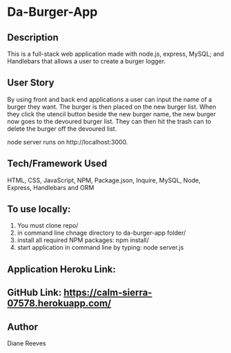 # Da-Burger-App

## Description
This is a full-stack web application  made with node.js, express, MySQL; and Handlebars that allows a user to create a burger logger. 


## User Story
By using front and back end applications a user can input the name of a burger they want. The burger is then placed on the new burger list. When they click the utencil button beside the new burger name, the new burger now goes to the devoured burger list. They can then hit the trash can to delete the burger off the devoured list.

node server runs on http://localhost:3000. 

## Tech/Framework Used
HTML, CSS, JavaScript, NPM, Package.json, Inquire, MySQL, Node, Express, Handlebars and ORM

## To use locally:
1. You must clone repo/
2. in command line chnage directory to da-burger-app folder/
3. install all required NPM packages: npm install/
4. start application in command line by typing: node server.js

## Application Heroku Link: 

## GitHub Link:  https://calm-sierra-07578.herokuapp.com/



## Author
Diane Reeves